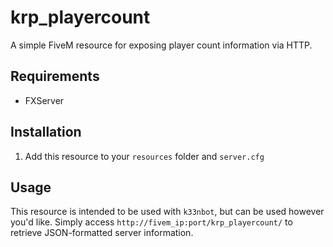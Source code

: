 # krp_playercount
A simple FiveM resource for exposing player count information via HTTP.

## Requirements
- FXServer

## Installation
1. Add this resource to your `resources` folder and `server.cfg`

## Usage
This resource is intended to be used with `k33nbot`, but can be used however you'd like. Simply access `http://fivem_ip:port/krp_playercount/` to retrieve JSON-formatted server information.